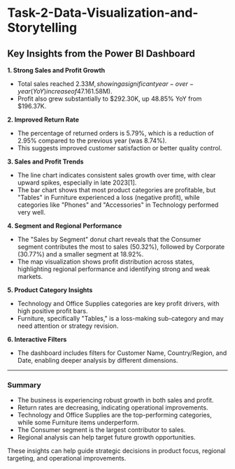 # Task-2-Data-Visualization-and-Storytelling

## Key Insights from the Power BI Dashboard

**1. Strong Sales and Profit Growth**
- Total sales reached $2.33M, showing a significant year-over-year (YoY) increase of 47.16% compared to the previous year ($1.58M).
- Profit also grew substantially to $292.30K, up 48.85% YoY from $196.37K.

**2. Improved Return Rate**
- The percentage of returned orders is 5.79%, which is a reduction of 2.95% compared to the previous year (was 8.74%).
- This suggests improved customer satisfaction or better quality control.

**3. Sales and Profit Trends**
- The line chart indicates consistent sales growth over time, with clear upward spikes, especially in late 2023[1].
- The bar chart shows that most product categories are profitable, but "Tables" in Furniture experienced a loss (negative profit), while categories like "Phones" and "Accessories" in Technology performed very well.

**4. Segment and Regional Performance**
- The "Sales by Segment" donut chart reveals that the Consumer segment contributes the most to sales (50.32%), followed by Corporate (30.77%) and a smaller segment at 18.92%.
- The map visualization shows profit distribution across states, highlighting regional performance and identifying strong and weak markets.

**5. Product Category Insights**
- Technology and Office Supplies categories are key profit drivers, with high positive profit bars.
- Furniture, specifically "Tables," is a loss-making sub-category and may need attention or strategy revision.

**6. Interactive Filters**
- The dashboard includes filters for Customer Name, Country/Region, and Date, enabling deeper analysis by different dimensions.

---

### Summary

- The business is experiencing robust growth in both sales and profit.
- Return rates are decreasing, indicating operational improvements.
- Technology and Office Supplies are the top-performing categories, while some Furniture items underperform.
- The Consumer segment is the largest contributor to sales.
- Regional analysis can help target future growth opportunities.

These insights can help guide strategic decisions in product focus, regional targeting, and operational improvements.

